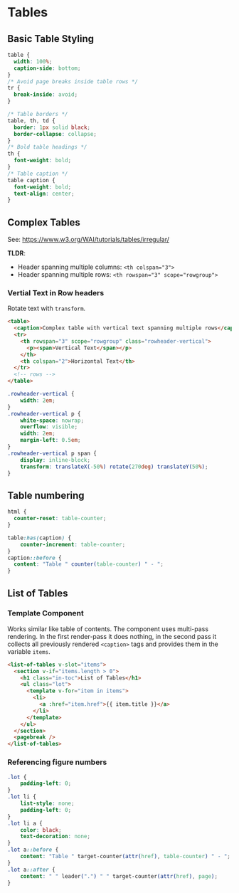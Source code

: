 # Tables
## Basic Table Styling
```css
table {
  width: 100%;
  caption-side: bottom;
}
/* Avoid page breaks inside table rows */
tr {
  break-inside: avoid;
}

/* Table borders */
table, th, td {
  border: 1px solid black;
  border-collapse: collapse;
}
/* Bold table headings */
th {
  font-weight: bold;
}
/* Table caption */
table caption {
  font-weight: bold;
  text-align: center;
}
```


## Complex Tables
See: https://www.w3.org/WAI/tutorials/tables/irregular/

**TLDR**:

* Header spanning multiple columns: `<th colspan="3">`
* Header spanning multiple rows: `<th rowspan="3" scope="rowgroup">`

### Vertial Text in Row headers
Rotate text with `transform`.

```html
<table>
  <caption>Complex table with vertical text spanning multiple rows</caption>
  <tr>
    <th rowspan="3" scope="rowgroup" class="rowheader-vertical">
      <p><span>Vertical Text</span></p>
    </th>
    <th colspan="2">Horizontal Text</th>
  </tr>
  <!-- rows -->
</table>
```

```css
.rowheader-vertical {
    width: 2em;
}
.rowheader-vertical p {
    white-space: nowrap;
    overflow: visible;
    width: 2em;
    margin-left: 0.5em;
}
.rowheader-vertical p span {
    display: inline-block;
    transform: translateX(-50%) rotate(270deg) translateY(50%);
}
```


## Table numbering
```css
html {
  counter-reset: table-counter;
}

table:has(caption) {
    counter-increment: table-counter;
}
caption::before {
  content: "Table " counter(table-counter) " - ";
}
```

## List of Tables
### Template Component
Works similar like table of contents.
The component uses multi-pass rendering.
In the first render-pass it does nothing, in the second pass it collects all previously rendered `<caption>` tags and provides them in the variable `items`.

```html
<list-of-tables v-slot="items">
  <section v-if="items.length > 0">
    <h1 class="in-toc">List of Tables</h1>
    <ul class="lot">
      <template v-for="item in items">
        <li>
          <a :href="item.href">{{ item.title }}</a>
        </li>
      </template>
    </ul>
  </section>
  <pagebreak />
</list-of-tables>
```

### Referencing figure numbers
```css
.lot {
    padding-left: 0;
}
.lot li {
    list-style: none;
    padding-left: 0;
}
.lot li a {
    color: black;
    text-decoration: none;
}
.lot a::before {
    content: "Table " target-counter(attr(href), table-counter) " - ";
}
.lot a::after {
    content: " " leader(".") " " target-counter(attr(href), page);
}
```

